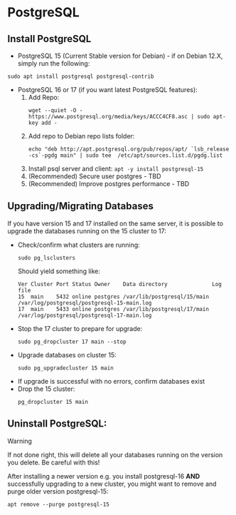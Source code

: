 # PostgreSQL

## Install PostgreSQL
- PostgreSQL 15 (Current Stable version for Debian) - if on Debian 12.X, simply run the following:
 ```
 sudo apt install postgresql postgresql-contrib
 ```
- PostgreSQL 16 or 17 (if you want latest PostgreSQL features):
   1. Add Repo: 
      ```
      wget --quiet -O - https://www.postgresql.org/media/keys/ACCC4CF8.asc | sudo apt-key add -
      ```
   2. Add repo to Debian repo lists folder:
      ```
      echo "deb http://apt.postgresql.org/pub/repos/apt/ `lsb_release -cs`-pgdg main" | sudo tee  /etc/apt/sources.list.d/pgdg.list
      ```
   3. Install psql server and client: `apt -y install postgresql-15`
   4. (Recommended) Secure user postgres - TBD
   5. (Recommended) Improve postgres performance - TBD

## Upgrading/Migrating Databases
If you have version 15 and 17 installed on the same server, it is possible to upgrade the databases running on the 15 cluster to 17:
- Check/confirm what clusters are running:
  ```
  sudo pg_lsclusters
  ```
  Should yield something like:
  ```
  Ver Cluster Port Status Owner    Data directory              Log file
  15  main    5432 online postgres /var/lib/postgresql/15/main /var/log/postgresql/postgresql-15-main.log
  17  main    5433 online postgres /var/lib/postgresql/17/main /var/log/postgresql/postgresql-17-main.log
  ```
- Stop the 17 cluster to prepare for upgrade:
  ```
  sudo pg_dropcluster 17 main --stop
  ```
- Upgrade databases on cluster 15:
  ```
  sudo pg_upgradecluster 15 main
  ```
- If upgrade is successful with no errors, confirm databases exist
- Drop the 15 cluster:
  ```
  pg_dropcluster 15 main
  ```

## Uninstall PostgreSQL:
> [!WARNING]
> If not done right, this will delete all your databases running on the version you delete. Be careful with this!

After installing a newer version e.g. you install postgresql-16 **AND** successfully upgrading to a new cluster, you might want to remove and purge older version postgresql-15:
```
apt remove --purge postgresql-15
```
